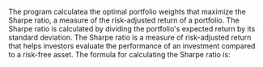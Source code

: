 The program calculatea the optimal portfolio weights that maximize the Sharpe ratio, a measure of the risk-adjusted return of a portfolio. 
The Sharpe ratio is calculated by dividing the portfolio's expected return by its standard deviation.
The Sharpe ratio is a measure of risk-adjusted return that helps investors evaluate the performance of an investment compared to a risk-free asset. The formula for calculating the Sharpe ratio is:
